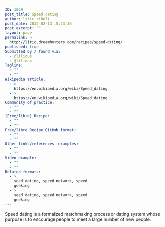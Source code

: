 ```yaml
---
ID: 1069
post_title: Speed dating
author: liric_ri6u3i
post_date: 2014-02-13 15:23:36
post_excerpt: ""
layout: page
permalink: >
  http://liric.dreamhosters.com/recipes/speed-dating/
published: true
Submitted by / found via:
  - @lilious
  - @lilious
Tagline:
  - ""
  - ""
Wikipedia article:
  - >
    https://en.wikipedia.org/wiki/Speed_dating
  - >
    https://en.wikipedia.org/wiki/Speed_dating
Community of practice:
  - ""
  - ""
(Free/libre) Recipe:
  - ""
  - ""
Free/libre Recipe GitHub format:
  - ""
  - ""
Other links/references, examples:
  - ""
  - ""
Video example:
  - ""
  - ""
Related formats:
  - >
    seed dating, speed network, speed
    geeking
  - >
    seed dating, speed network, speed
    geeking
---
```

Speed dating is a formalized matchmaking process or dating system whose purpose is to encourage people to meet a large number of new people.